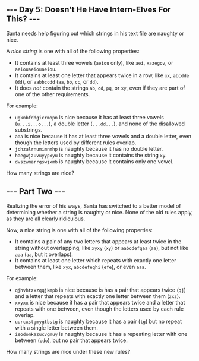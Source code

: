 <article class="day-desc"><h2>--- Day 5: Doesn&apos;t He Have Intern-Elves For This? ---</h2><p>Santa needs help figuring out which strings in his text file are naughty or nice.</p>
<p>A <em>nice string</em> is one with all of the following properties:</p>
<ul>
<li>It contains at least three vowels (<code>aeiou</code> only), like <code>aei</code>, <code>xazegov</code>, or <code title="John Madden John Madden John Madden">aeiouaeiouaeiou</code>.</li>
<li>It contains at least one letter that appears twice in a row, like <code>xx</code>, <code>abcdde</code> (<code>dd</code>), or <code>aabbccdd</code> (<code>aa</code>, <code>bb</code>, <code>cc</code>, or <code>dd</code>).</li>
<li>It does <em>not</em> contain the strings <code>ab</code>, <code>cd</code>, <code>pq</code>, or <code>xy</code>, even if they are part of one of the other requirements.</li>
</ul>
<p>For example:</p>
<ul>
<li><code>ugknbfddgicrmopn</code> is nice because it has at least three vowels (<code>u...i...o...</code>), a double letter (<code>...dd...</code>), and none of the disallowed substrings.</li>
<li><code>aaa</code> is nice because it has at least three vowels and a double letter, even though the letters used by different rules overlap.</li>
<li><code>jchzalrnumimnmhp</code> is naughty because it has no double letter.</li>
<li><code>haegwjzuvuyypxyu</code> is naughty because it contains the string <code>xy</code>.</li>
<li><code>dvszwmarrgswjxmb</code> is naughty because it contains only one vowel.</li>
</ul>
<p>How many strings are nice?</p>
</article>
<article class="day-desc"><h2 id="part2">--- Part Two ---</h2><p>Realizing the error of his ways, Santa has switched to a better model of determining whether a string is naughty or nice.  None of the old rules apply, as they are all clearly ridiculous.</p>
<p>Now, a nice string is one with all of the following properties:</p>
<ul>
<li>It contains a pair of any two letters that appears at least twice in the string without overlapping, like <code>xyxy</code> (<code>xy</code>) or <code>aabcdefgaa</code> (<code>aa</code>), but not like <code>aaa</code> (<code>aa</code>, but it overlaps).</li>
<li>It contains at least one letter which repeats with exactly one letter between them, like <code>xyx</code>, <code>abcdefeghi</code> (<code>efe</code>), or even <code>aaa</code>.</li>
</ul>
<p>For example:</p>
<ul>
<li><code>qjhvhtzxzqqjkmpb</code> is nice because is has a pair that appears twice (<code>qj</code>) and a letter that repeats with exactly one letter between them (<code>zxz</code>).</li>
<li><code>xxyxx</code> is nice because it has a pair that appears twice and a letter that repeats with one between, even though the letters used by each rule overlap.</li>
<li><code>uurcxstgmygtbstg</code> is naughty because it has a pair (<code>tg</code>) but no repeat with a single letter between them.</li>
<li><code>ieodomkazucvgmuy</code> is naughty because it has a repeating letter with one between (<code>odo</code>), but no pair that appears twice.</li>
</ul>
<p>How many strings are nice under these new rules?</p>
</article>